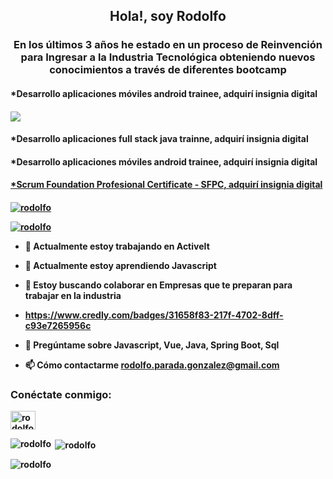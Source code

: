 <h2 align="center">Hola!, soy Rodolfo</h1>
<h3 align="center">En los últimos 3 años he estado en un proceso de Reinvención para Ingresar a la Industria Tecnológica obteniendo nuevos conocimientos a través de diferentes bootcamp </h3>

<h4>*Desarrollo aplicaciones móviles android trainee, adquirí insignia digital<h4><img src="https://www.credly.com/badges/31658f83-217f-4702-8dff-c93e7265956c">
<h4>*Desarrollo aplicaciones full stack java trainne, adquirí insignia digital<h4>
<h4>*Desarrollo aplicaciones móviles android trainee, adquirí insignia digital<a href="https://www.credly.com/badges/31658f83-217f-4702-8dff-c93e7265956c"><h4><a href="https://www.credly.com/earner/earned/badge/d2717f5a-f03e-482f-8108-4eb17e53410f">
<h4>*Scrum Foundation Profesional Certificate - SFPC, adquirí insignia digital<a href="https://www.credly.com/earner/earned/badge/42d19e8d-cb4d-4a34-9fbb-b793fbeeebb7"><h4>

<p align="left"> <img src="https://komarev.com/ghpvc/?username=rodolfo&label=Profile%20views&color=0e75b6&style=flat" alt="rodolfo" /> </p >

<p align="left"> <a href="https://github.com/ryo-ma/github-profile-trofeo"><img src="https://github-perfil-trofeo.vercel. app/?username=rodolfo" alt="rodolfo" /></a> </p>

- 🔭 Actualmente estoy trabajando en **ActiveIt**

- 🌱 Actualmente estoy aprendiendo **Javascript**

- 👯 Estoy buscando colaborar en **Empresas que te preparan para trabajar en la industria**

- https://www.credly.com/badges/31658f83-217f-4702-8dff-c93e7265956c

- 💬 Pregúntame sobre **Javascript, Vue, Java, Spring Boot, Sql**

- 📫 Cómo contactarme **rodolfo.parada.gonzalez@gmail.com**

<h3 align="left">Conéctate conmigo: </h3>
<p align="left">
<a href="https://linkedin.com/in/rodolfo parada" target="blank"><img align="center" src="https:// raw.githubusercontent.com/rahuldkjain/github-profile-readme-generator/master/src/images/icons/Social/linked-in-alt.svg" alt="rodolfo parada" height="30" width="40" /></a>
</p>

<p><img align="left" src="https://www.credly.com/badges/31658f83-217f-4702-8dff-c93e7265956c" alt="rodolfo" /> </p>

<p> <img align="center" src="https://github-readme-stats.vercel.app/api?username=rodolfo&show_icons=true&locale=en" alt="rodolfo" /> </p>

<p><img align="center" src="https://github-readme-streak-stats.herokuapp.com/?user=rodolfo&" alt="rodolfo" /></p>

